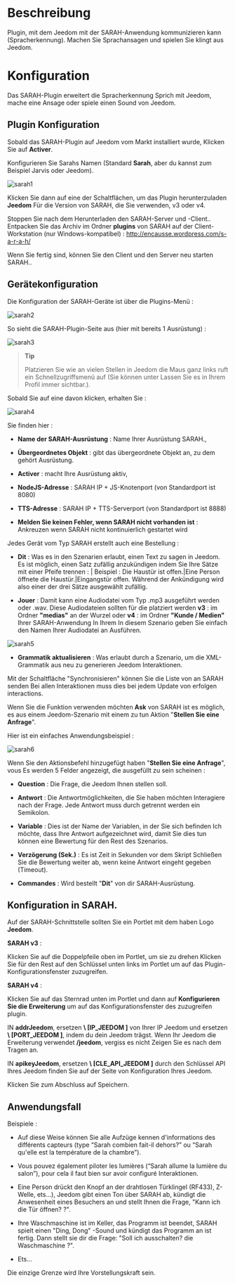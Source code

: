 Beschreibung 
===========

Plugin, mit dem Jeedom mit der SARAH-Anwendung kommunizieren kann
(Spracherkennung). Machen Sie Sprachansagen und spielen Sie
klingt aus Jeedom.

Konfiguration 
=============

Das SARAH-Plugin erweitert die Spracherkennung
Sprich mit Jeedom, mache eine Ansage oder spiele einen Sound von Jeedom.

Plugin Konfiguration 
-----------------------

Sobald das SARAH-Plugin auf Jeedom vom Markt installiert wurde,
Klicken Sie auf **Activer**.

Konfigurieren Sie Sarahs Namen (Standard **Sarah**, aber du kannst
zum Beispiel Jarvis oder Jeedom).

![sarah1](../images/sarah1.PNG)

Klicken Sie dann auf eine der Schaltflächen, um das Plugin herunterzuladen
**Jeedom** Für die Version von SARAH, die Sie verwenden, v3 oder v4.

Stoppen Sie nach dem Herunterladen den SARAH-Server und -Client..
Entpacken Sie das Archiv im Ordner **plugins** von SARAH auf der
Client-Workstation (nur Windows-kompatibel) :
<http://encausse.wordpress.com/s-a-r-a-h/>

Wenn Sie fertig sind, können Sie den Client und den Server neu starten
SARAH..

Gerätekonfiguration 
-----------------------------

Die Konfiguration der SARAH-Geräte ist über die
Plugins-Menü :

![sarah2](../images/sarah2.PNG)

So sieht die SARAH-Plugin-Seite aus (hier mit bereits 1
Ausrüstung) :

![sarah3](../images/sarah3.PNG)

> **Tip**
>
> Platzieren Sie wie an vielen Stellen in Jeedom die Maus ganz links
> ruft ein Schnellzugriffsmenü auf (Sie können unter
> Lassen Sie es in Ihrem Profil immer sichtbar.).

Sobald Sie auf eine davon klicken, erhalten Sie :

![sarah4](../images/sarah4.PNG)

Sie finden hier :

-   **Name der SARAH-Ausrüstung** : Name Ihrer Ausrüstung
    SARAH.,

-   **Übergeordnetes Objekt** : gibt das übergeordnete Objekt an, zu dem
    gehört Ausrüstung.

-   **Activer** : macht Ihre Ausrüstung aktiv,

-   **NodeJS-Adresse** : SARAH IP + JS-Knotenport (von
    Standardport ist 8080)

-   **TTS-Adresse** : SARAH IP + TTS-Serverport (von
    Standardport ist 8888)

-   **Melden Sie keinen Fehler, wenn SARAH nicht vorhanden ist** : Ankreuzen
    wenn SARAH nicht kontinuierlich gestartet wird

Jedes Gerät vom Typ SARAH erstellt auch eine Bestellung :

-   **Dit** : Was es in den Szenarien erlaubt, einen Text zu sagen
    in Jeedom. Es ist möglich, einen Satz zufällig anzukündigen
    indem Sie Ihre Sätze mit einer Pfeife trennen : | Beispiel : Die Haustür
    ist offen.|Eine Person öffnete die Haustür.|Eingangstür
    offen. Während der Ankündigung wird also einer der drei Sätze ausgewählt
    zufällig.

-   **Jouer** : Damit kann eine Audiodatei vom Typ .mp3 ausgeführt werden
    oder .wav. Diese Audiodateien sollten für die platziert werden **v3** :
    im Ordner **"medias"** an der Wurzel oder **v4** : im Ordner
    **"Kunde / Medien"** Ihrer SARAH-Anwendung In Ihrem
    In diesem Szenario geben Sie einfach den Namen Ihrer Audiodatei an
    Ausführen.

![sarah5](../images/sarah5.PNG)

-   **Grammatik aktualisieren** : Was erlaubt durch a
    Szenario, um die XML-Grammatik aus neu zu generieren
    Jeedom Interaktionen.

Mit der Schaltfläche "Synchronisieren" können Sie die Liste von an SARAH senden
Bei allen Interaktionen muss dies bei jedem Update von erfolgen
interactions.

Wenn Sie die Funktion verwenden möchten **Ask** von SARAH ist es
möglich, es aus einem Jeedom-Szenario mit einem zu tun
Aktion "**Stellen Sie eine Anfrage**".

Hier ist ein einfaches Anwendungsbeispiel :

![sarah6](../images/sarah6.PNG)

Wenn Sie den Aktionsbefehl hinzugefügt haben "**Stellen Sie eine Anfrage**", vous
Es werden 5 Felder angezeigt, die ausgefüllt zu sein scheinen :

-   **Question** : Die Frage, die Jeedom Ihnen stellen soll.

-   **Antwort** : Die Antwortmöglichkeiten, die Sie haben möchten
    Interagiere nach der Frage. Jede Antwort muss durch getrennt werden
    ein Semikolon.

-   **Variable** : Dies ist der Name der Variablen, in der Sie sich befinden
    Ich möchte, dass Ihre Antwort aufgezeichnet wird, damit Sie dies tun können
    eine Bewertung für den Rest des Szenarios.

-   **Verzögerung (Sek.)** : Es ist Zeit in Sekunden vor dem Skript
    Schließen Sie die Bewertung weiter ab, wenn keine Antwort eingeht
    gegeben (Timeout).

-   **Commandes** : Wird bestellt "**Dit**" von dir
    SARAH-Ausrüstung.

Konfiguration in SARAH. 
-----------------------------

Auf der SARAH-Schnittstelle sollten Sie ein Portlet mit dem haben
Logo **Jeedom**.

**SARAH v3** :

Klicken Sie auf die Doppelpfeile oben im Portlet, um sie zu drehen
Klicken Sie für den Rest auf den Schlüssel unten links im Portlet
um auf das Plugin-Konfigurationsfenster zuzugreifen.

**SARAH v4** :

Klicken Sie auf das Sternrad unten im Portlet und dann auf
**Konfigurieren Sie die Erweiterung** um auf das Konfigurationsfenster des zuzugreifen
plugin.

IN **addrJeedom**, ersetzen **\ [IP\_JEEDOM \]** von Ihrer IP
Jeedom und ersetzen **\ [PORT\_JEEDOM \]**, indem du dein Jeedom trägst.
Wenn Ihr Jeedom die Erweiterung verwendet **/jeedom**, vergiss es nicht
Zeigen Sie es nach dem Tragen an.

IN **apikeyJeedom**, ersetzen **\ [CLE\_API\_JEEDOM \]** durch den Schlüssel
API Ihres Jeedom finden Sie auf der Seite von
Konfiguration Ihres Jeedom.

Klicken Sie zum Abschluss auf Speichern.

Anwendungsfall 
-----------------

Beispiele :

-   Auf diese Weise können Sie alle Aufzüge kennen
    d'informations des différents capteurs (type “Sarah combien fait-il
    dehors?” ou “Sarah qu'elle est la température de la chambre”).

-   Vous pouvez également piloter les lumières (“Sarah allume la lumière
    du salon”), pour cela il faut bien sur avoir configuré
    Interaktionen.

-   Eine Person drückt den Knopf an der drahtlosen Türklingel (RF433),
    Z-Welle, ets…), Jeedom gibt einen Ton über SARAH ab,
    kündigt die Anwesenheit eines Besuchers an und stellt Ihnen die Frage,
    "Kann ich die Tür öffnen? ?".

-   Ihre Waschmaschine ist im Keller, das Programm ist beendet,
    SARAH spielt einen "Ding, Dong" -Sound und kündigt das Programm an
    ist fertig. Dann stellt sie dir die Frage: "Soll ich ausschalten?
    die Waschmaschine ?".

-   Ets…​

Die einzige Grenze wird Ihre Vorstellungskraft sein.
